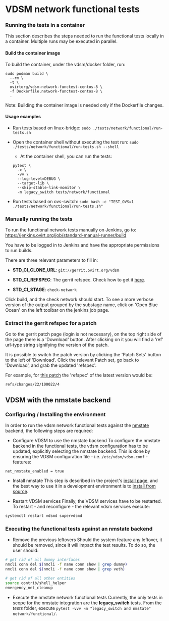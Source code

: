 # VDSM network functional tests

### Running the tests in a container

This section describes the steps needed to run the functional tests
locally in a container.
Multiple runs may be executed in parallel.

#### Build the container image
To build the container, under the vdsm/docker folder, run:
```
sudo podman build \
  --rm \
  -t \
  ovirtorg/vdsm-network-functest-centos-8 \
  -f Dockerfile.network-functest-centos-8 \
  .
```
Note: Building the container image is needed only if the Dockerfile
changes.

#### Usage examples
- Run tests based on linux-bridge:
  `sudo ./tests/network/functional/run-tests.sh`

- Open the container shell without executing the test run:
  `sudo ./tests/network/functional/run-tests.sh --shell`
  - At the container shell, you can run the tests:
  ```
  pytest \
    -x \
    -vv \
    --log-level=DEBUG \
    --target-lib \
    --skip-stable-link-monitor \
    -m legacy_switch tests/network/functional
  ```

- Run tests based on ovs-switch:
  `sudo bash -c "TEST_OVS=1 ./tests/network/functional/run-tests.sh"`


### Manually running the tests

To run the functional network tests manually on Jenkins, go to:
https://jenkins.ovirt.org/job/standard-manual-runner/build

You have to be logged in to Jenkins and have the appropriate
permissions to run builds.

There are three relevant parameters to fill in:

* **STD_CI_CLONE_URL**: `git://gerrit.ovirt.org/vdsm`

* **STD_CI_REFSPEC**: The gerrit refspec. Check how to get it
[here](#extract-the-gerrit-refspec-for-a-patch).

* **STD_CI_STAGE**: `check-network`

Click build, and the check network should start. To see a more verbose version
of the output grouped by the substage name, click on 'Open Blue Ocean' on the
left toolbar on the jenkins job page.

### Extract the gerrit refspec for a patch

Go to the gerrit patch page (login is not necessary), on the top right side of
the page there is a 'Download' button. After clicking on it you will find a
'ref' url-type string signifying the version of the patch.

It is possible to switch the patch version by clicking the 'Patch Sets' button
to the left of 'Download'. Click the relevant Patch set, go back to 'Download',
 and grab the updated 'refspec'.

For example, for [this patch](https://gerrit.ovirt.org/#/c/100022/)
the 'refspec' of the latest version would be:

`refs/changes/22/100022/4`

## VDSM with the nmstate backend

### Configuring / Installing the environment
In order to run the vdsm network functional tests against the
[nmstate](https://github.com/nmstate/nmstate) backend, the following steps are
required:

* Configure VDSM to use the nmstate backend
To configure the nmstate backend in the functional tests, the vdsm configuration
has to be updated, explicitly selecting the nmstate backend. This is done by
ensuring the VDSM configuration file - i.e. ```/etc/vdsm/vdsm.conf``` - features:
```
net_nmstate_enabled = true
```

* Install nmstate
This step is described in the project's
[install page](https://github.com/nmstate/nmstate/blob/master/README.install.md#nmstate-installation),
and the best way to use it in a development environment is to
[install from source](https://github.com/nmstate/nmstate/blob/master/README.install.md#install-nmstate-from-source).

* Restart VDSM services
Finally, the VDSM services have to be restarted. To restart - and reconfigure -
the relevant vdsm services execute:
```bash
systemctl restart vdsmd supervdsmd
```

### Executing the functional tests against an nmstate backend

* Remove the previous leftovers
Should the system feature any leftover, it should be removed, since it will
impact the test results. To do so, the user should:
```bash
# get rid of all dummy interfaces
nmcli conn del $(nmcli -f name conn show | grep dummy)
nmcli conn del $(nmcli -f name conn show | grep veth)

# get rid of all other entities
source contrib/shell_helper
emergency_net_cleanup
```

* Execute the nmstate network functional tests
Currently, the only tests in scope for the nmstate integration are the
**legacy_switch** tests.
From the *tests* folder, execute ```pytest -vvv -m "legacy_switch and nmstate" network/functional/```.

